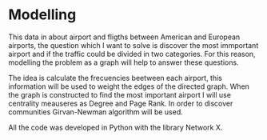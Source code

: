 # Modelling

This data in about airport and fligths between American and European airports, the question which I want to solve is discover the most immportant airport and if the traffic could be divided in two categories. For this reason, modelling the problem as a graph will help to answer these questions.

The idea is calculate the frecuencies  beetween each airport, this information will be used to weight the edges of the directed graph. When the graph is constructed to find the most important airport I will use centrality meauseres as Degree and Page Rank. In order to discover communities Girvan-Newman algorithm will be used. 

All the code was developed in Python with the library Network X.
